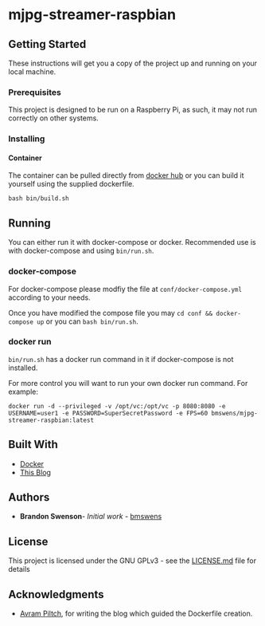 # mjpg-streamer-raspbian


## Getting Started

These instructions will get you a copy of the project up and running on your local machine.

### Prerequisites

This project is designed to be run on a Raspberry Pi, as such, it may not run correctly on other systems.

### Installing

#### Container

The container can be pulled directly from [docker hub](https://hub.docker.com/repository/docker/bmswens/mjpg-streamer-raspbian)
or you can build it yourself using the supplied dockerfile.

```
bash bin/build.sh
```

## Running

You can either run it with docker-compose or docker.
Recommended use is with docker-compose and using ```bin/run.sh```.

### docker-compose

For docker-compose please modfiy the file at ```conf/docker-compose.yml``` according to your needs.

Once you have modified the compose file you may ```cd conf && docker-compose up``` or you can ```bash bin/run.sh```.

### docker run

```bin/run.sh``` has a docker run command in it if docker-compose is not installed.

For more control you will want to run your own docker run command. For example:

```docker run -d --privileged -v /opt/vc:/opt/vc -p 8080:8080 -e USERNAME=user1 -e PASSWORD=SuperSecretPassword -e FPS=60 bmswens/mjpg-streamer-raspbian:latest```

## Built With

* [Docker](https://hub.docker.com/)
* [This Blog](https://www.tomshardware.com/how-to/use-raspberry-pi-as-pc-webcam)


## Authors

* **Brandon Swenson**- *Initial work* - [bmswens](https://github.com/bmswens)

## License

This project is licensed under the GNU GPLv3 - see the [LICENSE.md](LICENSE.md) file for details

## Acknowledgments

* [Avram Piltch](https://www.tomshardware.com/author/avram-piltch), for writing the blog which guided the Dockerfile creation.
